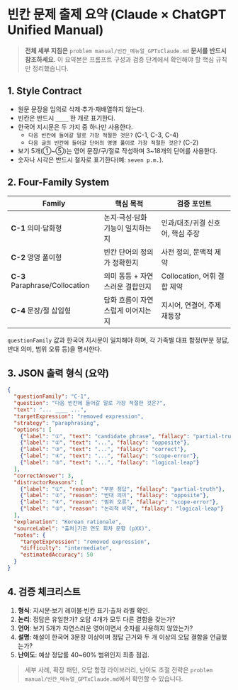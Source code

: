# 빈칸 문제 출제 요약 (Claude × ChatGPT Unified Manual)

> **전체 세부 지침은** `problem manual/빈칸_메뉴얼_GPTxClaude.md` **문서를 반드시 참조하세요.**
> 이 요약본은 프롬프트 구성과 검증 단계에서 확인해야 할 핵심 규칙만 정리했습니다.

## 1. Style Contract
- 원문 문장을 임의로 삭제·추가·재배열하지 않는다.
- 빈칸은 반드시 `____` 한 개로 표기한다.
- 한국어 지시문은 두 가지 중 하나만 사용한다.
  - `다음 빈칸에 들어갈 말로 가장 적절한 것은?` (C-1, C-3, C-4)
  - `다음 글의 빈칸에 들어갈 단어의 영영 풀이로 가장 적절한 것은?` (C-2)
- 보기 5개(①~⑤)는 영어 문장/구/절로 작성하며 3~18개의 단어를 사용한다.
- 숫자나 시각은 반드시 철자로 표기한다(예: `seven p.m.`).

## 2. Four-Family System
| Family | 핵심 목적 | 검증 포인트 |
| --- | --- | --- |
| **C-1** 의미·담화형 | 논지·극성·담화 기능이 일치하는지 | 인과/대조/귀결 신호어, 핵심 주장 |
| **C-2** 영영 풀이형 | 빈칸 단어의 정의가 정확한지 | 사전 정의, 문맥적 제약 |
| **C-3** Paraphrase/Collocation | 의미 동등 + 자연스러운 결합인지 | Collocation, 어휘 결합 제약 |
| **C-4** 문장/절 삽입형 | 담화 흐름이 자연스럽게 이어지는지 | 지시어, 연결어, 주제 재등장 |

`questionFamily` 값과 한국어 지시문이 일치해야 하며, 각 가족별 대표 함정(부분 정답, 반대 의미, 범위 오류 등)을 명시한다.

## 3. JSON 출력 형식 (요약)
```json
{
  "questionFamily": "C-1",
  "question": "다음 빈칸에 들어갈 말로 가장 적절한 것은?",
  "text": "... ____ ...",
  "targetExpression": "removed expression",
  "strategy": "paraphrasing",
  "options": [
    {"label": "①", "text": "candidate phrase", "fallacy": "partial-truth"},
    {"label": "②", "text": "...", "fallacy": "opposite"},
    {"label": "③", "text": "...", "fallacy": "correct"},
    {"label": "④", "text": "...", "fallacy": "scope-error"},
    {"label": "⑤", "text": "...", "fallacy": "logical-leap"}
  ],
  "correctAnswer": 3,
  "distractorReasons": [
    {"label": "①", "reason": "부분 정답", "fallacy": "partial-truth"},
    {"label": "②", "reason": "반대 의미", "fallacy": "opposite"},
    {"label": "④", "reason": "범위 오류", "fallacy": "scope-error"},
    {"label": "⑤", "reason": "논리적 비약", "fallacy": "logical-leap"}
  ],
  "explanation": "Korean rationale",
  "sourceLabel": "출처│기관 연도 회차 문항 (pXX)",
  "notes": {
    "targetExpression": "removed expression",
    "difficulty": "intermediate",
    "estimatedAccuracy": 50
  }
}
```

## 4. 검증 체크리스트
1. **형식**: 지시문·보기 레이블·빈칸 표기·출처 라벨 확인.
2. **논리**: 정답은 유일한가? 오답 4개가 모두 다른 결함을 갖는가?
3. **언어**: 보기 5개가 자연스러운 영어이면서 숫자를 사용하지 않았는가?
4. **설명**: 해설이 한국어 3문장 이상이며 정답 근거와 두 개 이상의 오답 결함을 언급했는가?
5. **난이도**: 예상 정답률 40~60% 범위인지 최종 점검.

> 세부 사례, 확장 패턴, 오답 함정 라이브러리, 난이도 조절 전략은 `problem manual/빈칸_메뉴얼_GPTxClaude.md`에서 확인할 수 있습니다.
